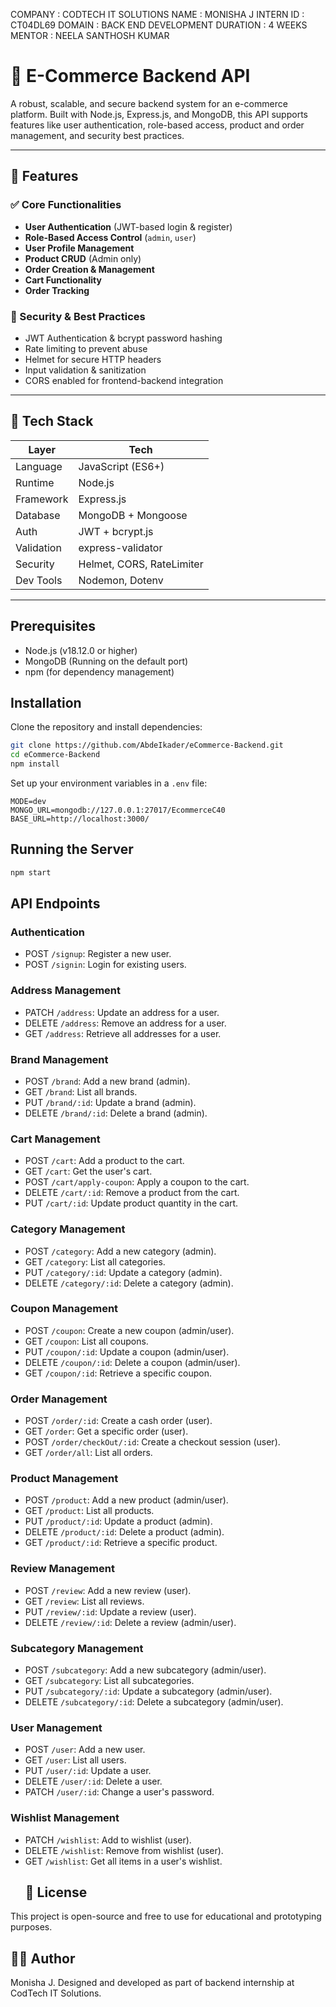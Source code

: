 
COMPANY : CODTECH IT SOLUTIONS 
NAME : MONISHA J 
INTERN ID : CT04DL69
DOMAIN : BACK END DEVELOPMENT 
DURATION : 4 WEEKS 
MENTOR : NEELA SANTHOSH KUMAR

# 🛒 E-Commerce Backend API

A robust, scalable, and secure backend system for an e-commerce platform. Built with Node.js, Express.js, and MongoDB, this API supports features like user authentication, role-based access, product and order management, and security best practices.

---

## 🚀 Features

### ✅ Core Functionalities
- **User Authentication** (JWT-based login & register)
- **Role-Based Access Control** (`admin`, `user`)
- **User Profile Management**
- **Product CRUD** (Admin only)
- **Order Creation & Management**
- **Cart Functionality**
- **Order Tracking**

### 🔐 Security & Best Practices
- JWT Authentication & bcrypt password hashing
- Rate limiting to prevent abuse
- Helmet for secure HTTP headers
- Input validation & sanitization
- CORS enabled for frontend-backend integration

---

## 🧱 Tech Stack

| Layer        | Tech                  |
|--------------|------------------------|
| Language     | JavaScript (ES6+)      |
| Runtime      | Node.js                |
| Framework    | Express.js             |
| Database     | MongoDB + Mongoose     |
| Auth         | JWT + bcrypt.js        |
| Validation   | express-validator      |
| Security     | Helmet, CORS, RateLimiter |
| Dev Tools    | Nodemon, Dotenv        |

---

## Prerequisites

- Node.js (v18.12.0 or higher)
- MongoDB (Running on the default port)
- npm (for dependency management)

## Installation

Clone the repository and install dependencies:

```bash
git clone https://github.com/AbdeIkader/eCommerce-Backend.git
cd eCommerce-Backend
npm install
```

Set up your environment variables in a `.env` file:

```env
MODE=dev
MONGO_URL=mongodb://127.0.0.1:27017/EcommerceC40
BASE_URL=http://localhost:3000/
```

## Running the Server

```bash
npm start
```

## API Endpoints

### Authentication
- POST `/signup`: Register a new user.
- POST `/signin`: Login for existing users.

### Address Management
- PATCH `/address`: Update an address for a user.
- DELETE `/address`: Remove an address for a user.
- GET `/address`: Retrieve all addresses for a user.

### Brand Management
- POST `/brand`: Add a new brand (admin).
- GET `/brand`: List all brands.
- PUT `/brand/:id`: Update a brand (admin).
- DELETE `/brand/:id`: Delete a brand (admin).

### Cart Management
- POST `/cart`: Add a product to the cart.
- GET `/cart`: Get the user's cart.
- POST `/cart/apply-coupon`: Apply a coupon to the cart.
- DELETE `/cart/:id`: Remove a product from the cart.
- PUT `/cart/:id`: Update product quantity in the cart.

### Category Management
- POST `/category`: Add a new category (admin).
- GET `/category`: List all categories.
- PUT `/category/:id`: Update a category (admin).
- DELETE `/category/:id`: Delete a category (admin).

### Coupon Management
- POST `/coupon`: Create a new coupon (admin/user).
- GET `/coupon`: List all coupons.
- PUT `/coupon/:id`: Update a coupon (admin/user).
- DELETE `/coupon/:id`: Delete a coupon (admin/user).
- GET `/coupon/:id`: Retrieve a specific coupon.

### Order Management
- POST `/order/:id`: Create a cash order (user).
- GET `/order`: Get a specific order (user).
- POST `/order/checkOut/:id`: Create a checkout session (user).
- GET `/order/all`: List all orders.

### Product Management
- POST `/product`: Add a new product (admin/user).
- GET `/product`: List all products.
- PUT `/product/:id`: Update a product (admin).
- DELETE `/product/:id`: Delete a product (admin).
- GET `/product/:id`: Retrieve a specific product.

### Review Management
- POST `/review`: Add a new review (user).
- GET `/review`: List all reviews.
- PUT `/review/:id`: Update a review (user).
- DELETE `/review/:id`: Delete a review (admin/user).

### Subcategory Management
- POST `/subcategory`: Add a new subcategory (admin/user).
- GET `/subcategory`: List all subcategories.
- PUT `/subcategory/:id`: Update a subcategory (admin/user).
- DELETE `/subcategory/:id`: Delete a subcategory (admin/user).

### User Management
- POST `/user`: Add a new user.
- GET `/user`: List all users.
- PUT `/user/:id`: Update a user.
- DELETE `/user/:id`: Delete a user.
- PATCH `/user/:id`: Change a user's password.

### Wishlist Management
- PATCH `/wishlist`: Add to wishlist (user).
- DELETE `/wishlist`: Remove from wishlist (user).
- GET `/wishlist`: Get all items in a user's wishlist.
  ## 📃 License
This project is open-source and free to use for educational and prototyping purposes.

## 🙋‍♀️ Author
Monisha J.
Designed and developed as part of backend internship at CodTech IT Solutions.


